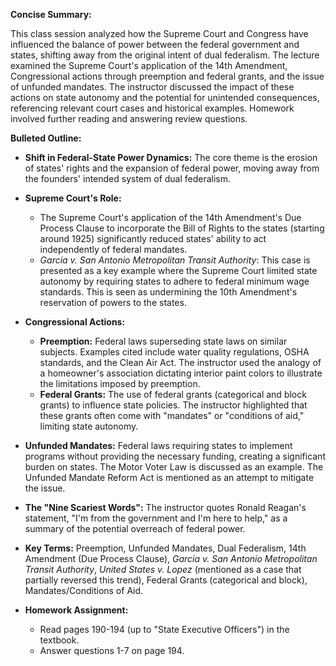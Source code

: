 **Concise Summary:**

This class session analyzed how the Supreme Court and Congress have influenced the balance of power between the federal government and states, shifting away from the original intent of dual federalism.  The lecture examined the Supreme Court's application of the 14th Amendment, Congressional actions through preemption and federal grants, and the issue of unfunded mandates.  The instructor discussed the impact of these actions on state autonomy and the potential for unintended consequences, referencing relevant court cases and historical examples.  Homework involved further reading and answering review questions.

**Bulleted Outline:**

* **Shift in Federal-State Power Dynamics:** The core theme is the erosion of states' rights and the expansion of federal power, moving away from the founders' intended system of dual federalism.

* **Supreme Court's Role:**
    * The Supreme Court's application of the 14th Amendment's Due Process Clause to incorporate the Bill of Rights to the states (starting around 1925) significantly reduced states' ability to act independently of federal mandates.
    * *Garcia v. San Antonio Metropolitan Transit Authority*: This case is presented as a key example where the Supreme Court limited state autonomy by requiring states to adhere to federal minimum wage standards.  This is seen as undermining the 10th Amendment's reservation of powers to the states.

* **Congressional Actions:**
    * **Preemption:** Federal laws superseding state laws on similar subjects.  Examples cited include water quality regulations, OSHA standards, and the Clean Air Act.  The instructor used the analogy of a homeowner's association dictating interior paint colors to illustrate the limitations imposed by preemption.
    * **Federal Grants:**  The use of federal grants (categorical and block grants) to influence state policies.  The instructor highlighted that these grants often come with "mandates" or "conditions of aid," limiting state autonomy.

* **Unfunded Mandates:**  Federal laws requiring states to implement programs without providing the necessary funding, creating a significant burden on states. The Motor Voter Law is discussed as an example. The Unfunded Mandate Reform Act is mentioned as an attempt to mitigate the issue.

* **The "Nine Scariest Words":**  The instructor quotes Ronald Reagan's statement, "I'm from the government and I'm here to help," as a summary of the potential overreach of federal power.

* **Key Terms:**  Preemption, Unfunded Mandates,  Dual Federalism,  14th Amendment (Due Process Clause), *Garcia v. San Antonio Metropolitan Transit Authority*,  *United States v. Lopez* (mentioned as a case that partially reversed this trend),  Federal Grants (categorical and block),  Mandates/Conditions of Aid.

* **Homework Assignment:**
    * Read pages 190-194 (up to "State Executive Officers") in the textbook.
    * Answer questions 1-7 on page 194.


